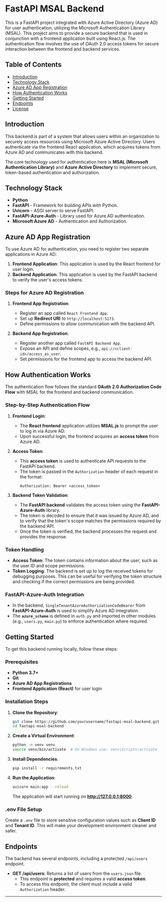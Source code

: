 # FastAPI MSAL Backend

This is a FastAPI project integrated with Azure Active Directory (Azure AD) for user authentication, utilizing the Microsoft Authentication Library (MSAL). This project aims to provide a secure backend that is used in conjunction with a frontend application built using React.js. The authentication flow involves the use of OAuth 2.0 access tokens for secure interaction between the frontend and backend services.

## Table of Contents
- [Introduction](#introduction)
- [Technology Stack](#technology-stack)
- [Azure AD App Registration](#azure-ad-app-registration)
- [How Authentication Works](#how-authentication-works)
- [Getting Started](#getting-started)
- [Endpoints](#endpoints)
- [License](#license)

## Introduction
This backend is part of a system that allows users within an organization to securely access resources using Microsoft Azure Active Directory. Users authenticate via the frontend React application, which acquires tokens from Azure AD and communicates with this backend.

The core technology used for authentication here is **MSAL (Microsoft Authentication Library)** and **Azure Active Directory** to implement secure, token-based authentication and authorization.

## Technology Stack
- **Python**
- **FastAPI** - Framework for building APIs with Python.
- **Uvicorn** - ASGI server to serve FastAPI.
- **FastAPI-Azure-Auth** - Library used for Azure AD authentication.
- **Microsoft Azure AD** - Authentication and Authorization.

## Azure AD App Registration
To use Azure AD for authentication, you need to register two separate applications in Azure AD:

1. **Frontend Application**: This application is used by the React frontend for user login.
2. **Backend Application**: This application is used by the FastAPI backend to verify the user's access tokens.

### Steps for Azure AD Registration
1. **Frontend App Registration**:
    - Register an app called `React Frontend App`.
    - Set up **Redirect URI** to `http://localhost:5173`.
    - Define permissions to allow communication with the backend API.

2. **Backend App Registration**:
    - Register another app called `FastAPI Backend App`.
    - Expose an API and define scopes, e.g., `api://<client-id>/access_as_user`.
    - Set permissions for the frontend app to access the backend API.

## How Authentication Works
The authentication flow follows the standard **OAuth 2.0 Authorization Code Flow** with MSAL for the frontend and backend communication.

### Step-by-Step Authentication Flow
1. **Frontend Login**:
   - The **React frontend** application utilizes **MSAL.js** to prompt the user to log in via Azure AD.
   - Upon successful login, the frontend acquires an **access token** from Azure AD.

2. **Access Token**:
   - This **access token** is used to authenticate API requests to the FastAPI backend.
   - The token is passed in the `Authorization` header of each request in the format:
     ```http
     Authorization: Bearer <access_token>
     ```

3. **Backend Token Validation**:
   - The **FastAPI backend** validates the access token using the **FastAPI-Azure-Auth** library.
   - The token is decoded to ensure that it was issued by Azure AD, and to verify that the token's scope matches the permissions required by the backend API.
   - Once the token is verified, the backend processes the request and provides the response.

### Token Handling
- **Access Token**: The token contains information about the user, such as the user ID and scope permissions.
- **Token Logging**: The backend is set up to log the received tokens for debugging purposes. This can be useful for verifying the token structure and checking if the correct permissions are being provided.

### FastAPI-Azure-Auth Integration
- In the backend, `SingleTenantAzureAuthorizationCodeBearer` from **FastAPI-Azure-Auth** is used to simplify Azure AD integration.
- The **`azure_scheme`** is defined in `auth.py` and imported in other modules (e.g., `users.py`, `main.py`) to enforce authentication where required.

## Getting Started
To get this backend running locally, follow these steps:

### Prerequisites
- **Python 3.7+**
- **Git**
- **Azure AD App Registrations**
- **Frontend Application (React)** for user login

### Installation Steps
1. **Clone the Repository**:
   ```bash
   git clone https://github.com/yourusername/fastapi-msal-backend.git
   cd fastapi-msal-backend
   ```

2. **Create a Virtual Environment**:
   ```bash
   python -m venv venv
   source venv/bin/activate  # On Windows use: venv\Scripts\activate
   ```

3. **Install Dependencies**:
   ```bash
   pip install -r requirements.txt
   ```

4. **Run the Application**:
   ```bash
   uvicorn main:app --reload
   ```
   The application will start running on **http://127.0.0.1:8000**.

### .env File Setup
Create a `.env` file to store sensitive configuration values such as **Client ID** and **Tenant ID**. This will make your development environment cleaner and safer.

## Endpoints
The backend has several endpoints, including a protected `/api/users` endpoint.

- **GET /api/users**: Returns a list of users from the `users.json` file.
  - This endpoint is **protected** and requires a valid **access token**.
  - To access this endpoint, the client must include a valid `Authorization` header.

---
